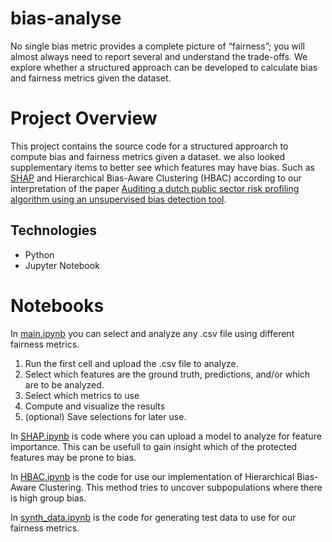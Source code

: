# bias-analyse
No single bias metric provides a complete picture of “fairness”; you will almost always need to report several and understand the trade-offs. We explore whether a structured approach can be developed to calculate bias and fairness metrics given the dataset.

# Project Overview
This project contains the source code for a structured approarch to compute bias and fairness metrics given a dataset. we also looked supplementary items to better see which features may have bias. Such as [SHAP](https://shap.readthedocs.io/en/latest/) and Hierarchical Bias-Aware Clustering (HBAC) according to our interpretation of the paper [Auditing a dutch public sector risk profiling algorithm using an unsupervised bias detection tool](https://arxiv.org/pdf/2502.01713).

## Technologies
- Python
- Jupyter Notebook

# Notebooks
In [main.ipynb](https://github.com/bytnater/bias-analyse/blob/main/main.ipynb) you can select and analyze any .csv file using different fairness metrics.
1. Run the first cell and upload the .csv file to analyze.
2. Select which features are the ground truth, predictions, and/or which are to be analyzed.
3. Select which metrics to use
4. Compute and visualize the results
5. (optional) Save selections for later use. 

In [SHAP.ipynb](https://github.com/bytnater/bias-analyse/blob/main/SHAP.ipynb) is code where you can upload a model to analyze for feature importance. This can be usefull to gain insight which of the protected features may be prone to bias. 

In [HBAC.ipynb](https://github.com/bytnater/bias-analyse/blob/main/HBAC.ipynb) is the code for use our implementation of Hierarchical Bias-Aware Clustering. This method tries to uncover subpopulations where there is high group bias.

In [synth_data.ipynb](https://github.com/bytnater/bias-analyse/blob/main/data/synth_data.ipynb) is the code for generating test data to use for our fairness metrics.

